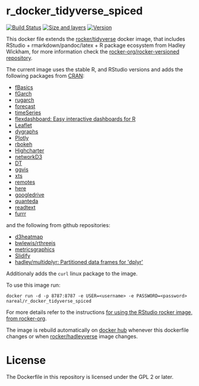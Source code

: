 # r_docker_tidyverse_spiced

[![Build Status](https://travis-ci.org/nareal/r_docker_tidyverse_spiced.svg?branch=master)](https://travis-ci.org/nareal/hr_docker_tidyverse_spiced) [![Size and layers](https://images.microbadger.com/badges/image/nareal/r_docker_tidyverse_spiced.svg)](https://registry.hub.docker.com/u/nareal/r_docker_tidyverse_spiced) [![Version](https://images.microbadger.com/badges/version/nareal/r_docker_tidyverse_spiced.svg)](https://registry.hub.docker.com/u/nareal/r_docker_tidyverse_spiced)

This docker file extends the [rocker/tidyverse](https://hub.docker.com/r/rocker/tidyverse/) docker image, that includes RStudio + rmarkdown/pandoc/latex + R package ecosystem from Hadley Wickham, for more information check the [rocker-org/rocker-versioned repository](https://github.com/rocker-org/rocker-versioned).

The current image uses the stable R, and RStudio versions and adds the following packages from [CRAN](https://cran.r-project.org/):

- [fBasics](https://cran.r-project.org/web/packages/fBasics/index.html)  
- [fGarch](https://cran.r-project.org/web/packages/fGarch/index.html)
- [rugarch](https://cran.r-project.org/web/packages/rugarch/index.html)  
- [forecast](https://cran.r-project.org/web/packages/forecast/index.html)
- [timeSeries](https://cran.r-project.org/web/packages/timeSeries/index.html)
- [flexdashboard: Easy interactive dashboards for R](http://rmarkdown.rstudio.com/flexdashboard/)
- [Leaflet](http://rstudio.github.io/leaflet/)
- [dygraphs](http://rstudio.github.io/dygraphs/)
- [Plotly](https://plot.ly/r/getting-started/)
- [rbokeh](http://hafen.github.io/rbokeh/)
- [Highcharter](http://jkunst.com/highcharter/)
- [networkD3](http://christophergandrud.github.io/networkD3/)
- [DT](http://rstudio.github.io/DT/)
- [ggvis](http://ggvis.rstudio.com/)
- [xts](https://cran.r-project.org/web/packages/xts/index.html)
- [remotes](https://cran.r-project.org/web/packages/remotes/index.html)
- [here](https://github.com/r-lib/here)
- [googledrive](https://cran.r-project.org/web/packages/googledrive/index.html)
- [quanteda](https://cran.r-project.org/web/packages/quanteda/index.html)
- [readtext](https://cran.r-project.org/web/packages/readtext/index.html)
- [furrr](https://cran.r-project.org/web/packages/furrr/index.html)

and the following from github repositories:

- [d3heatmap](https://github.com/rstudio/d3heatmap)
- [bwlewis/rthreejs](https://github.com/bwlewis/rthreejs)
- [metricsgraphics](http://hrbrmstr.github.io/metricsgraphics/)
- [Slidify](http://slidify.org/#)
- [hadley/multidplyr: Partitioned data frames for 'dplyr'](https://github.com/hadley/multidplyr)

Additionaly adds the `curl` linux package to the image.

To use this image run:

```
docker run -d -p 8787:8787 -e USER=<username> -e PASSWORD=<password> nareal/r_docker_tidyverse_spiced
```

For more details refer to the instructions [for using the RStudio rocker image, from rocker-org](https://github.com/rocker-org/rocker/wiki/Using-the-RStudio-image).

The image is rebuild automatically on [docker hub](https://hub.docker.com/r/nareal/r_docker_tidyverse_spiced/) whenever this dockerfile changes or when [rocker/hadleyverse](https://hub.docker.com/r/rocker/hadleyverse/) image changes.

# License

The Dockerfile in this repository is licensed under the GPL 2 or later.
